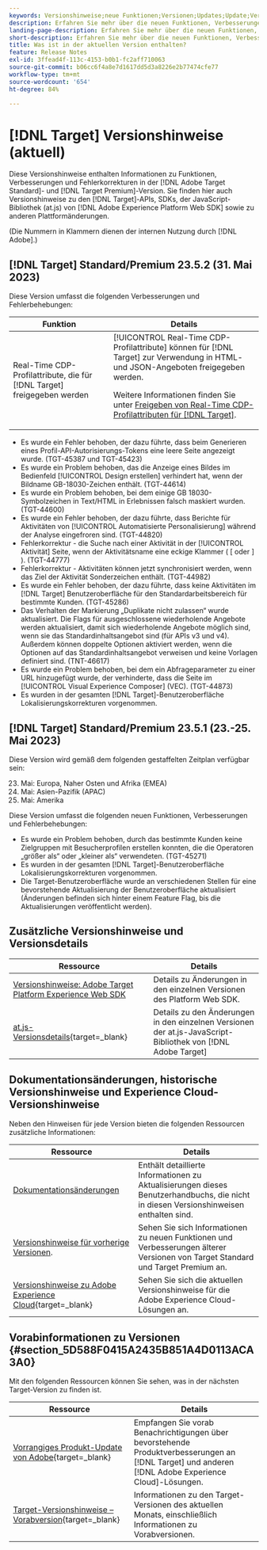 ```yaml
---
keywords: Versionshinweise;neue Funktionen;Versionen;Updates;Update;Version;Verbesserung;Verbesserungen;Fehlerbehebungen;Fehlerkorrekturen;Aktualisierungen
description: Erfahren Sie mehr über die neuen Funktionen, Verbesserungen und Fehlerbehebungen in der aktuellen Version von  [!DNL Adobe Target], einschließlich SDKs, APIs und JavaScript-Bibliotheken.
landing-page-description: Erfahren Sie mehr über die neuen Funktionen, Verbesserungen und Fehlerbehebungen in der aktuellen Version von  [!DNL Adobe Target].
short-description: Erfahren Sie mehr über die neuen Funktionen, Verbesserungen und Fehlerbehebungen in der aktuellen Version von  [!DNL Adobe Target].
title: Was ist in der aktuellen Version enthalten?
feature: Release Notes
exl-id: 3ffead4f-113c-4153-b0b1-fc2aff710063
source-git-commit: b06cc6f4a8e7d1617dd5d3a8226e2b77474cfe77
workflow-type: tm+mt
source-wordcount: '654'
ht-degree: 84%

---
```


# [!DNL Target] Versionshinweise (aktuell)

Diese Versionshinweise enthalten Informationen zu Funktionen, Verbesserungen und Fehlerkorrekturen in der [!DNL Adobe Target Standard]- und [!DNL Target Premium]-Version. Sie finden hier auch Versionshinweise zu den [!DNL Target]-APIs, SDKs, der JavaScript-Bibliothek (at.js) von [!DNL Adobe Experience Platform Web SDK] sowie zu anderen Plattformänderungen.

(Die Nummern in Klammern dienen der internen Nutzung durch [!DNL Adobe].)

## [!DNL Target] Standard/Premium 23.5.2 (31. Mai 2023)

Diese Version umfasst die folgenden Verbesserungen und Fehlerbehebungen:

| Funktion | Details |
|--- |--- |
| Real-Time CDP-Profilattribute, die für [!DNL Target] freigegeben werden | [!UICONTROL Real-Time CDP-Profilattribute] können für [!DNL Target] zur Verwendung in HTML- und JSON-Angeboten freigegeben werden.<P>Weitere Informationen finden Sie unter [Freigeben von Real-Time CDP-Profilattributen für [!DNL Target]](/help/main/c-integrating-target-with-mac/integrating-with-rtcdp.md#rtcdp-profile-attributes). |

* Es wurde ein Fehler behoben, der dazu führte, dass beim Generieren eines Profil-API-Autorisierungs-Tokens eine leere Seite angezeigt wurde. (TGT-45387 und TGT-45423)
* Es wurde ein Problem behoben, das die Anzeige eines Bildes im Bedienfeld [!UICONTROL Design erstellen] verhindert hat, wenn der Bildname GB-18030-Zeichen enthält. (TGT-44614)
* Es wurde ein Problem behoben, bei dem einige GB 18030-Symbolzeichen in Text/HTML in Erlebnissen falsch maskiert wurden. (TGT-44600)
* Es wurde ein Fehler behoben, der dazu führte, dass Berichte für Aktivitäten von [!UICONTROL Automatisierte Personalisierung] während der Analyse eingefroren sind. (TGT-44820)
* Fehlerkorrektur - die Suche nach einer Aktivität in der [!UICONTROL Aktivität] Seite, wenn der Aktivitätsname eine eckige Klammer ( [ oder ] ). (TGT-44777)
* Fehlerkorrektur - Aktivitäten können jetzt synchronisiert werden, wenn das Ziel der Aktivität Sonderzeichen enthält. (TGT-44982)
* Es wurde ein Fehler behoben, der dazu führte, dass keine Aktivitäten im [!DNL Target] Benutzeroberfläche für den Standardarbeitsbereich für bestimmte Kunden. (TGT-45286)
* Das Verhalten der Markierung „Duplikate nicht zulassen“ wurde aktualisiert. Die Flags für ausgeschlossene wiederholende Angebote werden aktualisiert, damit sich wiederholende Angebote möglich sind, wenn sie das Standardinhaltsangebot sind (für APIs v3 und v4). Außerdem können doppelte Optionen aktiviert werden, wenn die Optionen auf das Standardinhaltsangebot verweisen und keine Vorlagen definiert sind. (TNT-46617)
* Es wurde ein Problem behoben, bei dem ein Abfrageparameter zu einer URL hinzugefügt wurde, der verhinderte, dass die Seite im [!UICONTROL Visual Experience Composer] (VEC). (TGT-44873)
* Es wurden in der gesamten [!DNL Target]-Benutzeroberfläche Lokalisierungskorrekturen vorgenommen.

## [!DNL Target] Standard/Premium 23.5.1 (23.-25. Mai 2023)

Diese Version wird gemäß dem folgenden gestaffelten Zeitplan verfügbar sein:

23. Mai: Europa, Naher Osten und Afrika (EMEA)
24. Mai: Asien-Pazifik (APAC)
25. Mai: Amerika

Diese Version umfasst die folgenden neuen Funktionen, Verbesserungen und Fehlerbehebungen:

* Es wurde ein Problem behoben, durch das bestimmte Kunden keine Zielgruppen mit Besucherprofilen erstellen konnten, die die Operatoren „größer als“ oder „kleiner als“ verwendeten. (TGT-45271)
* Es wurden in der gesamten [!DNL Target]-Benutzeroberfläche Lokalisierungskorrekturen vorgenommen.
* Die Target-Benutzeroberfläche wurde an verschiedenen Stellen für eine bevorstehende Aktualisierung der Benutzeroberfläche aktualisiert (Änderungen befinden sich hinter einem Feature Flag, bis die Aktualisierungen veröffentlicht werden).

## Zusätzliche Versionshinweise und Versionsdetails

| Ressource | Details |
|--- |--- |
| [Versionshinweise: Adobe Target Platform Experience Web SDK](https://experienceleague.adobe.com/docs/experience-platform/edge/release-notes.html?lang=de) | Details zu Änderungen in den einzelnen Versionen des Platform Web SDK. |
| [at.js-Versionsdetails](https://experienceleague.corp.adobe.com/de/docs/target-dev/developer/client-side/at-js-implementation/target-atjs-versions.html){target=_blank} | Details zu den Änderungen in den einzelnen Versionen der at.js-JavaScript-Bibliothek von [!DNL Adobe Target] |

## Dokumentationsänderungen, historische Versionshinweise und Experience Cloud-Versionshinweise

Neben den Hinweisen für jede Version bieten die folgenden Ressourcen zusätzliche Informationen:

| Ressource | Details |
|--- |--- |
| [Dokumentationsänderungen](/help/main/r-release-notes/doc-change.md) | Enthält detaillierte Informationen zu Aktualisierungen dieses Benutzerhandbuchs, die nicht in diesen Versionshinweisen enthalten sind. |
| [Versionshinweise für vorherige Versionen](/help/main/r-release-notes/release-notes-for-previous-releases.md). | Sehen Sie sich Informationen zu neuen Funktionen und Verbesserungen älterer Versionen von Target Standard und Target Premium an. |
| [Versionshinweise zu Adobe Experience Cloud](https://experienceleague.adobe.com/docs/release-notes/experience-cloud/current.html?lang=de){target=_blank} | Sehen Sie sich die aktuellen Versionshinweise für die Adobe Experience Cloud-Lösungen an. |

## Vorabinformationen zu Versionen {#section_5D588F0415A2435B851A4D0113ACA3A0}

Mit den folgenden Ressourcen können Sie sehen, was in der nächsten Target-Version zu finden ist.

| Ressource | Details |
|--- |--- |
| [Vorrangiges Produkt-Update von Adobe](https://www.adobe.com/subscription/priority-product-update.html){target=_blank} | Empfangen Sie vorab Benachrichtigungen über bevorstehende Produktverbesserungen an [!DNL Target] und anderen [!DNL Adobe Experience Cloud]-Lösungen. |
| [Target-Versionshinweise – Vorabversion](/help/main/r-release-notes/target-release-notes.md){target=_blank} | Informationen zu den Target-Versionen des aktuellen Monats, einschließlich Informationen zu Vorabversionen. |
